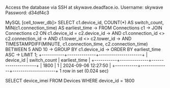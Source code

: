 Access the database via SSH at skywave.deadface.io.
Username: skywave
Password: d34df4c3

MySQL [cell_tower_db]> SELECT c1.device_id, COUNT(*) AS switch_count, MIN(c1.connection_time) AS earliest_time
    -> FROM Connections c1
    -> JOIN Connections c2 ON c1.device_id = c2.device_id 
    -> AND c1.connection_id <> c2.connection_id 
    -> AND c1.tower_id <> c2.tower_id 
    -> AND TIMESTAMPDIFF(MINUTE, c1.connection_time, c2.connection_time) BETWEEN 5 AND 10
    -> GROUP BY c1.device_id
    -> ORDER BY earliest_time ASC
    -> LIMIT 1;
+-----------+--------------+---------------------+
| device_id | switch_count | earliest_time       |
+-----------+--------------+---------------------+
|      1800 |            1 | 2024-09-06 12:27:50 |
+-----------+--------------+---------------------+
1 row in set (0.024 sec)

SELECT device_imei 
FROM Devices 
WHERE device_id = 1800